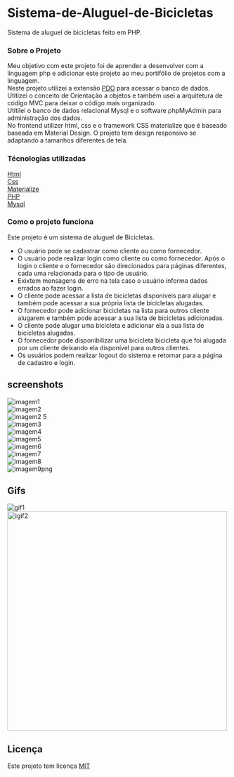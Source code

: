 # Sistema-de-Aluguel-de-Bicicletas
Sistema de aluguel de bicicletas feito em PHP.  
   
### Sobre o Projeto  
Meu objetivo com este projeto foi de aprender a desenvolver com a linguagem php e adicionar este projeto ao meu portifólio de projetos com a linguagem.  
Neste projeto utilizei a extensão [PDO](https://www.php.net/manual/pt_BR/intro.pdo.php) para acessar o banco de dados. Utitizei o conceito de Orientação a objetos e também usei a arquitetura de código MVC para deixar o código mais organizado.  
Utitilei o banco de dados relacional Mysql e o software phpMyAdmin para administração dos  dados.  
No frontend utilizer html, css e o framework CSS materialize que é baseado baseada em Material Design. O projeto tem design responsivo se adaptando a tamanhos diferentes de tela.

### Técnologias utilizadas  
  
[Html](https://developer.mozilla.org/pt-BR/docs/Web/HTML)  
[Css](https://developer.mozilla.org/pt-BR/docs/Web/CSS)  
[Materialize](https://materializecss.com/)  
[PHP](https://www.php.net/)  
[Mysql](https://www.mysql.com/)  
  
### Como o projeto funciona  
Este projeto é um sistema de aluguel de Bicicletas.  
- O usuário pode se cadastrar como cliente ou como fornecedor.  
- O usuário pode realizar login como cliente ou como fornecedor. Após o login o cliente e o fornecedor são direcionados para páginas diferentes, cada uma relacionada para o tipo de usuário.  
- Exixtem mensagens de erro na tela caso o usuário informa dados errados ao fazer login.  
- O cliente pode acessar a lista de bicicletas disponíveis para alugar e também pode acessar a sua própria lista de bicicletas alugadas.  
- O fornecedor pode adicionar bicicletas na lista para outros cliente alugarem e também pode acessar a sua lista de bicicletas adicionadas.  
- O cliente pode alugar uma bicicleta e adicionar ela a sua lista de bicicletas alugadas.  
- O fornecedor pode disponibilizar uma bicicleta bicicleta que foi alugada por um cliente deixando ela disponível para outros clientes.  
- Os usuários podem realizar logout do sistema e retornar para a página de cadastro e login.
  
## screenshots  
  
![imagem1](https://user-images.githubusercontent.com/56805229/102552625-47e3f980-40a0-11eb-8366-ad985b54bdd8.png)  
![imagem2](https://user-images.githubusercontent.com/56805229/102552668-57fbd900-40a0-11eb-8f0e-5c052c37f6ce.png)  
![imagem2 5](https://user-images.githubusercontent.com/56805229/102552693-60ecaa80-40a0-11eb-927e-74ef63c233b1.png)  
![imagem3](https://user-images.githubusercontent.com/56805229/102552722-6a761280-40a0-11eb-8931-5a1f951f5c8f.png)  
![imagem4](https://user-images.githubusercontent.com/56805229/102552761-7cf04c00-40a0-11eb-8939-4f0d9b04a1c3.png)  
![imagem5](https://user-images.githubusercontent.com/56805229/102552778-85e11d80-40a0-11eb-8729-98a179f75f64.png)  
![imagem6](https://user-images.githubusercontent.com/56805229/102552802-8ed1ef00-40a0-11eb-8a4a-113bd9643e22.png)  
![imagem7](https://user-images.githubusercontent.com/56805229/102552834-998c8400-40a0-11eb-8630-16aa00a80937.png)  
![imagem8](https://user-images.githubusercontent.com/56805229/102552852-a1e4bf00-40a0-11eb-96dc-516f0a36a1fd.png)  
![imagem9png](https://user-images.githubusercontent.com/56805229/102552873-ac06bd80-40a0-11eb-8260-c4a7bff622ec.png)
    
## Gifs  
  
<img src="https://user-images.githubusercontent.com/56805229/102552004-32220480-409f-11eb-8b85-81ca5a61decb.gif" alt="gif1" heigth="500"/>  
<img src="https://user-images.githubusercontent.com/56805229/102552062-4a921f00-409f-11eb-85e2-faff194b4f5d.gif" alt="igif2" width="500"/>   
  
## Licença  
  
Este projeto tem licença [MIT](https://github.com/RicardoBaltazar/Sistema-de-Aluguel-de-Bicicletas-PHP/blob/master/LICENSE)


